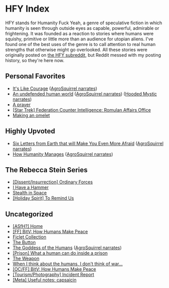 # HFY Index

HFY stands for Humanity Fuck Yeah, a genre of speculative fiction in which humanity is seen through outside eyes as capable, powerful, admirable or frightening.  It was founded as a reaction to stories where humans were squishy, primitive or little more than an audience for utopian aliens.  I've found one of the best uses of the genre is to call attention to real human strengths that otherwise might go overlooked.  All these stories were originally posted on [the HFY subreddit](https://reddit.com/r/HFY), but Reddit messed with my posting history, so they're here now.

## Personal Favorites

 * [It's Like Courage](It_s_Like_Courage.html)  ([AgroSquirrel narrates](https://www.youtube.com/watch?v=AN-ATBTs4-k&t=12s))
 * [An undefended human world](An_undefended_human_world.html)  ([AgroSquirrel narrates](https://www.youtube.com/watch?v=LN7A0k-SKCc&t=18s))  ([Hooded Mystic narrates](https://www.youtube.com/watch?v=-iMQTtiuCH4))
 * [A prayer](A_prayer.html)
 * [[Star Trek] Federation Counter Intelligence: Romulan Affairs Office](Federation_Counter_Intelligence_Romulan_Affairs_Office.html)
 * [Making an omelet](Making_an_omelet.html)

## Highly Upvoted
 * [Six Letters from Earth that will Make You Even More Afraid](Six_Letters_from_Earth_that_will_Make_You_Even_More_Afraid.html)  ([AgroSquirrel narrates](https://youtu.be/TfqxDV5gtco?t=477))
 * [How Humanity Manages](How_Humanity_Manages.html)  ([AgroSquirrel narrates](https://www.youtube.com/watch?v=fryvVvUdTtU))

## The Rebecca Stein Series

 * [[Dissent/Insurrection] Ordinary Forces](Ordinary_Forces.html)
 * [I Have a Hammer](I_Have_a_Hammer.html)
 * [Stealth in Space](Stealth_in_Space.html)
 * [[Holiday Spirit] To Remind Us](To_Remind_Us.html)

## Uncategorized

 * [[ASfH?] Home](Home.html)
 * [[FF] BitV: How Humans Make Peace](BitV_How_Humans_Make_Peace.html)
 * [Ficlet Collection](Ficlet_Collection.html)
 * [The Button](The_Button.html)
 * [The Goddess of the Humans](The_Goddess_of_the_Humans.html)  ([AgroSquirrel narrates](https://youtu.be/AN-ATBTs4-k?t=736))
 * [[Prison] What a human can do inside a prison](What_a_human_can_do_inside_a_prison.html)
 * [The Weapon](The_Weapon.html)
 * [When I think about the humans, I don't think of war...](When_I_think_about_the_humans_I_don_t_think_of_war_.html)
 * [[OC/FF] BitV: How Humans Make Peace](BitV_How_Humans_Make_Peace.html)
 * [[Tourism/Photography] Incident Report](Incident_Report.html)
 * [[Meta] Useful notes: capsaicin](Useful_notes_capsaicin.html)
